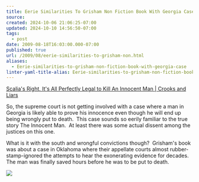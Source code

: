 ```yaml
---
title: Eerie Similarities To Grisham Non Fiction Book With Georgia Case
source: 
created: 2024-10-06 21:06:25-07:00
updated: 2024-10-10 14:56:50-07:00
tags:
  - post
date: 2009-08-18T16:03:00.000-07:00
published: true
url: /2009/08/eerie-similarities-to-grisham-non.html
aliases:
  - Eerie-similarities-to-grisham-non-fiction-book-with-georgia-case
linter-yaml-title-alias: Eerie-similarities-to-grisham-non-fiction-book-with-georgia-case
---
```



[Scalia's Right, It's All Perfectly Legal to Kill An Innocent Man | Crooks and Liars](http://crooksandliars.com/susie-madrak/scalias-right-its-all-perfectly-legal)  
  
So, the supreme court is not getting involved with a case where a man in Georgia is likely able to prove his innocence even though he will end up being wrongly put to death.  This case sounds so eerily familiar to the true story The Innocent Man.  At least there was some actual dissent among the justices on this one.  
  
What is it with the south and wrongful convictions though?  Grisham's book was about a case in Oklahoma where their appellate courts almost rubber-stamp-ignored the attempts to hear the exonerating evidence for decades.  The man was finally saved hours before he was to be put to death.  
  
[![](http://ecx.images-amazon.com/images/I/51IerUwzKwL._BO2,204,203,200_PIsitb-sticker-arrow-click,TopRight,35,-76_AA240_SH20_OU01_.jpg)](http://www.amazon.com/Innocent-Man-John-Grisham/dp/0440243831/ref=sr_1_1?ie=UTF8&s=books&qid=1250661516&sr=8-1)  

  
  

<!-- ![](http://img.zemanta.com/pixy.gif?x-id=f83a6b41-c712-84f3-b18b-c063aa5e1041) -->